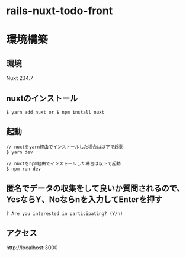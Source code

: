 # rails-nuxt-todo-front

# 環境構築

## 環境

Nuxt 2.14.7 

## nuxtのインストール

```
$ yarn add nuxt or $ npm install nuxt
```

## 起動

```
// nuxtをyarn経由でインストールした場合は以下で起動
$ yarn dev

// nuxtをnpm経由でインストールした場合は以下で起動
$ npm run dev
```

## 匿名でデータの収集をして良いか質問されるので、YesならY、Noならnを入力してEnterを押す

```
? Are you interested in participating? (Y/n)
```

## アクセス

http://localhost:3000
